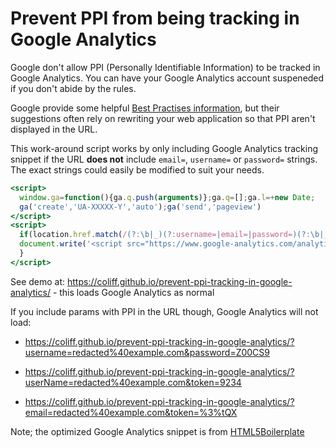 # Prevent PPI from being tracking in Google Analytics

Google don't allow PPI (Personally Identifiable Information) to be tracked in Google Analytics. You can have your Google Analytics account suspeneded if you don't abide by the rules.

Google provide some helpful [Best Practises information](https://support.google.com/adsense/answer/6156630?hl=en), but their suggestions often rely on rewriting your web application so that PPI aren't displayed in the URL.

This work-around script works by only including Google Analytics tracking snippet if the URL **does not** include `email=`, `username=` or `password=` strings. The exact strings could easily be modified to suit your needs.

``` htm
<script>
  window.ga=function(){ga.q.push(arguments)};ga.q=[];ga.l=+new Date;
  ga('create','UA-XXXXX-Y','auto');ga('send','pageview')
</script>
<script>
  if(location.href.match(/(?:\b|_)(?:username=|email=|password=)(?:\b|_)/i) > -1){
  document.write('<script src="https://www.google-analytics.com/analytics.js" aysnc defer><\/script>');
  }
</script>
```

See demo at:
https://coliff.github.io/prevent-ppi-tracking-in-google-analytics/ - this loads Google Analytics as normal

If you include params with PPI in the URL though, Google Analytics will not load:

- https://coliff.github.io/prevent-ppi-tracking-in-google-analytics/?username=redacted%40example.com&password=Z00CS9

- https://coliff.github.io/prevent-ppi-tracking-in-google-analytics/?userName=redacted%40example.com&token=9234

- https://coliff.github.io/prevent-ppi-tracking-in-google-analytics/?email=redacted%40example.com&token=%3%tQX


Note; the optimized Google Analytics snippet is from [HTML5Boilerplate](https://github.com/h5bp/html5-boilerplate/blob/master/src/index.html)
